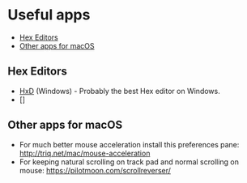 # Useful apps

- [Hex Editors](#hex-editors)
- [Other apps for macOS](#other-apps-for-macos)


## Hex Editors

- [HxD](https://mh-nexus.de/en/hxd/) (Windows) - Probably the best Hex editor on Windows.
- []


## Other apps for macOS

- For much better mouse acceleration install this preferences pane: http://triq.net/mac/mouse-acceleration
- For keeping natural scrolling on track pad and normal scrolling on mouse: https://pilotmoon.com/scrollreverser/
